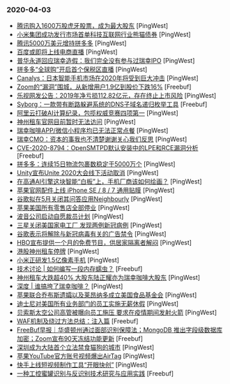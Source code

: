 ### 2020-04-03

* [腾讯购入1600万股虎牙股票，成为最大股东](https://www.pingwest.com/w/208021) [PingWest]
* [小米集团成功发行市场首单科技互联网行业熊猫债券](https://www.pingwest.com/w/208017) [PingWest]
* [腾讯5000万美元增持拼多多](https://www.pingwest.com/w/208016) [PingWest]
* [百度或即将上线电商直播](https://www.pingwest.com/w/208014) [PingWest]
* [普华永道回应瑞幸造假：我们完全没有参与过瑞幸IPO](https://www.pingwest.com/w/208013) [PingWest]
* [拼多多“全球购”开启首个保税区直播](https://www.pingwest.com/w/208012) [PingWest]
* [Canalys：日本智能手机市场在2020年将受到巨大冲击](https://www.pingwest.com/w/208008) [PingWest]
* [Zoom的“漏洞”围城，从新增用户1.9亿到股价下跌16%](https://www.freebuf.com/articles/neopoints/232446.html) [Freebuf]
* [乐视网发公告：2019年净亏损112.82亿元，存在终止上市风险](https://www.pingwest.com/w/208007) [PingWest]
* [Syborg：一款带有断路躲避系统的DNS子域名递归枚举工具](https://www.freebuf.com/sectool/227851.html) [Freebuf]
* [阿里云打破AI计算纪录，包揽权威竞赛四项第一](https://www.pingwest.com/w/208006) [PingWest]
* [神州租车官网目前暂时无法访问](https://www.pingwest.com/w/208005) [PingWest]
* [瑞幸咖啡APP/微信小程序均已无法正常点餐](https://www.pingwest.com/w/208002) [PingWest]
* [瑞幸CMO：资本的事我也不清楚谢谢关心我们反思](https://www.pingwest.com/w/208001) [PingWest]
* [CVE-2020-8794：OpenSMTPD默认安装中的LPE和RCE漏洞分析](https://www.freebuf.com/vuls/228704.html) [Freebuf]
* [拼多多：连续15日物流包裹数稳定于5000万个](https://www.pingwest.com/w/207998) [PingWest]
* [Unity宣布Unite 2020大会线下活动取消](https://www.pingwest.com/w/207996) [PingWest]
* [在高通AI引擎这块智能“白板”上，手机厂商该如何绘画？](https://www.pingwest.com/a/207744) [PingWest]
* [苹果官网配件上线 iPhone SE / 8 / 7 通用贴膜](https://www.pingwest.com/w/207994) [PingWest]
* [谷歌拟在5月关闭其问答应用Neighbourly](https://www.pingwest.com/w/207993) [PingWest]
* [苹果美国所有零售店全部停业](https://www.pingwest.com/w/207992) [PingWest]
* [波音公司启动自愿裁员计划](https://www.pingwest.com/w/207991) [PingWest]
* [三星关闭美国家电工厂 发现两例新冠病例](https://www.pingwest.com/w/207990) [PingWest]
* [谷歌表示将解除与新冠病毒有关的广告禁令](https://www.pingwest.com/w/207989) [PingWest]
* [HBO宣布提供一个月的免费节目，供居家隔离者解闷](https://www.pingwest.com/w/207987) [PingWest]
* [港股神州租车停牌](https://www.pingwest.com/w/207986) [PingWest]
* [小米正研发1.5亿像素手机](https://www.pingwest.com/w/207985) [PingWest]
* [技术讨论 | 如何编写一段内存蠕虫？](https://www.freebuf.com/articles/web/229597.html) [Freebuf]
* [神州租车大跌超40% 大股东陆正耀亦为瑞幸咖啡大股东](https://www.pingwest.com/w/207981) [PingWest]
* [深度 | 谁搞垮了瑞幸咖啡？](https://www.pingwest.com/a/207963) [PingWest]
* [苹果联合乔布斯遗孀以及莱昂纳多成立美国食品基金会](https://www.pingwest.com/w/207977) [PingWest]
* [迪士尼对美国所有业务部门的员工实施无薪休假](https://www.pingwest.com/w/207976) [PingWest]
* [贝索斯太空公司高管被曝向员工施压 要求在疫情期间发射火箭](https://www.pingwest.com/w/207975) [PingWest]
* [WAF机制及绕过方法总结：注入篇](https://www.freebuf.com/articles/web/229982.html) [Freebuf]
* [FreeBuf早报｜华盛顿州通过面部识别保障法；MongoDB 推出字段级数据库加密；Zoom宣布90天冻结功能更新](https://www.freebuf.com/news/232399.html) [Freebuf]
* [深圳成为大陆首个立法禁食猫狗的城市](https://www.pingwest.com/w/207974) [PingWest]
* [苹果YouTube官方账号视频爆出AirTag](https://www.pingwest.com/w/207972) [PingWest]
* [快手上线短视频制作工具“开眼快创”](https://www.pingwest.com/w/207969) [PingWest]
* [一种工控蜜罐识别与反识别技术研究与应用实践](https://www.freebuf.com/articles/ics-articles/230402.html) [Freebuf]
